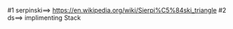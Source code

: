 #1 serpinski==>  https://en.wikipedia.org/wiki/Sierpi%C5%84ski_triangle
#2 ds==>  implimenting Stack